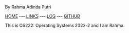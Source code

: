 By Rahma Adinda Putri

[HOME](https://rahmaadnda.github.io/os222/) --- [LINKS](https://github.com/rahmaadnda/os222/blob/master/links.md) --- [LOG](https://github.com/rahmaadnda/os222/blob/master/TXT/mylog.txt) --- [GITHUB](https://github.com/rahmaadnda)

This is OS222: Operating Systems 2022-2 and I am Rahma.
